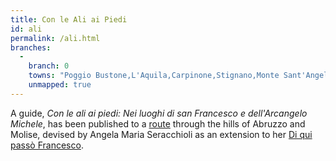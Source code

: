 ```yaml
---
title: Con le Ali ai Piedi
id: ali
permalink: /ali.html
branches:
  -
    branch: 0
    towns: "Poggio Bustone,L'Aquila,Carpinone,Stignano,Monte Sant'Angelo"
    unmapped: true
---
```


A guide, _Con le ali ai piedi: Nei luoghi di san Francesco e dell'Arcangelo Michele_, has been published to a [route][0] through the hills of Abruzzo and Molise, devised by Angela Maria Seracchioli as an extension to her [Di qui passò Francesco][1].

[0]: http://www.diquipassofrancesco.it/IT-Ali/index.asp
[1]: francis.html